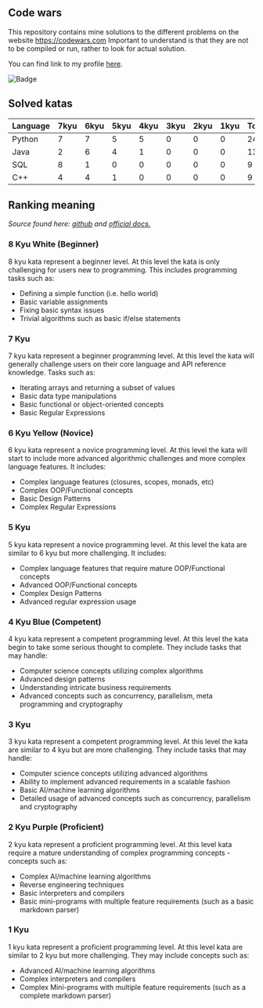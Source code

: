 ## Code wars

This repository contains mine solutions to the different problems on the website https://codewars.com
Important to understand is that they are not to be compiled or run, rather to look for actual solution.

You can find link to my profile [here](https://www.codewars.com/users/Symbios).


![Badge](https://www.codewars.com/users/Symbios/badges/large)

## Solved katas

| Language      | 7kyu          | 6kyu          | 5kyu          | 4kyu          | 3kyu          | 2kyu          | 1kyu          | Total         |
| ------------- | ------------- | ------------- | ------------- | ------------- | ------------- | ------------- | ------------- | ------------- |
| Python        | 7             | 7             | 5             | 5             | 0             | 0             | 0             | 24            |
| Java          | 2             | 6             | 4             | 1             | 0             | 0             | 0             | 13            |
| SQL           | 8             | 1             | 0             | 0             | 0             | 0             | 0             | 9             |
| C++           | 4             | 4             | 1             | 0             | 0             | 0             | 0             | 9             |


## Ranking meaning
_Source found here: [github](https://github.com/Codewars/codewars.com/wiki/Kata-Ranking)_ _and [official docs.](https://www.codewars.com/docs)_

### 8 Kyu White (Beginner)

8 kyu kata represent a beginner level.
At this level the kata is only challenging for users new to programming.
This includes programming tasks such as:

- Defining a simple function (i.e. hello world)
- Basic variable assignments
- Fixing basic syntax issues
- Trivial algorithms such as basic if/else statements

### 7 Kyu

7 kyu kata represent a beginner programming level.
At this level the kata will generally challenge users on their core language and API reference knowledge.
Tasks such as:

- Iterating arrays and returning a subset of values
- Basic data type manipulations
- Basic functional or object-oriented concepts
- Basic Regular Expressions

### 6 Kyu Yellow (Novice)

6 kyu kata represent a novice programming level. At this level the kata will start to include more advanced algorithmic challenges and more complex language features. It includes:

- Complex language features (closures, scopes, monads, etc)
- Complex OOP/Functional concepts
- Basic Design Patterns
- Complex Regular Expressions

### 5 Kyu

5 kyu kata represent a novice programming level.
At this level the kata are similar to 6 kyu but more challenging.
It includes:

- Complex language features that require mature OOP/Functional concepts
- Advanced OOP/Functional concepts
- Complex Design Patterns
- Advanced regular expression usage

### 4 Kyu Blue (Competent)

4 kyu kata represent a competent programming level.
At this level the kata begin to take some serious thought to complete.
They include tasks that may handle:

- Computer science concepts utilizing complex algorithms
- Advanced design patterns
- Understanding intricate business requirements
- Advanced concepts such as concurrency, parallelism, meta programming and cryptography

### 3 Kyu

3 kyu kata represent a competent programming level.
At this level the kata are similar to 4 kyu but are more challenging.
They include tasks that may handle:

- Computer science concepts utilizing advanced algorithms
- Ability to implement advanced requirements in a scalable fashion
- Basic AI/machine learning algorithms
- Detailed usage of advanced concepts such as concurrency, parallelism and cryptography

### 2 Kyu Purple (Proficient)

2 kyu kata represent a proficient programming level.
At this level kata require a mature understanding of complex programming concepts - concepts such as:

- Complex AI/machine learning algorithms
- Reverse engineering techniques
- Basic interpreters and compilers
- Basic mini-programs with multiple feature requirements (such as a basic markdown parser)

### 1 Kyu

1 kyu kata represent a proficient programming level.
At this level kata are similar to 2 kyu but more challenging.
They may include concepts such as:

- Advanced AI/machine learning algorithms
- Complex interpreters and compilers
- Complex Mini-programs with multiple feature requirements (such as a complete markdown parser)
